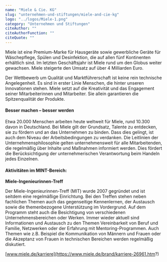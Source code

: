 ```yaml
---
name: "Miele & Cie. KG"
slug: "unternehmen-und-stiftungen/miele-and-cie-kg"
logo: "../logos/Miele-1.png"
category: "Unternehmen und Stiftungen"
citeAuthor: ""
citeAuthorFunction: ""
citeQuote: ""
---
```


Miele ist eine Premium-Marke für Hausgeräte sowie gewerbliche Geräte für Wäschepflege, Spülen und Desinfektion, die auf allen fünf Kontinenten erhältlich sind. Im letzten Geschäftsjahr ist Miele rund um den Globus weiter gewachsen. Miele steigerte den Umsatz auf über 4 Milliarden Euro.

Der Wettbewerb um Qualität und Marktführerschaft ist keine rein technische Angelegenheit. Es sind in erster Linie Menschen, die hinter unseren Innovationen stehen. Miele setzt auf die Kreativität und das Engagement seiner Mitarbeiterinnen und Mitarbeiter. Sie allein garantieren die Spitzenqualität der Produkte.

#### Besser machen – besser werden

Etwa 20.000 Menschen arbeiten heute weltweit für Miele, rund 10.300 davon in Deutschland. Bei Miele gilt der Grundsatz, Talente zu entdecken, sie zu fördern und an das Unternehmen zu binden. Dass dies gelingt, ist auch dem Niveau der Arbeitsbedingungen zu verdanken. Die Leitlinien der Unternehmensphilosophie gelten unternehmensweit für alle Mitarbeitenden, die regelmäßig über Inhalte und Maßnahmen informiert werden. Dies fördert die Berücksichtigung der unternehmerischen Verantwortung beim Handeln jedes Einzelnen.

#### Aktivitäten im MINT-Bereich:

**Miele-Ingenieurinnen-Treff**

Der Miele-Ingenieurinnen-Treff (MIT) wurde 2007 gegründet und ist seitdem eine regelmäßige Einrichtung. Bei den Treffen stehen neben fachlichen Themen auch das gegenseitige Kennenlernen, der Austausch sowie die themenbezogene Unterstützung im Vordergrund. Auf dem Programm steht auch die Besichtigung von verschiedenen Unternehmensbereichen oder Werken. Immer wieder aktuell sind Informationen und Austausch zu den Themen Vereinbarkeit von Beruf und Familie, Netzwerken oder der Erfahrung mit Mentoring-Programmen. Auch Themen wie z.B. Beispiel die Kommunikation von Männern und Frauen oder die Akzeptanz von Frauen in technischen Bereichen werden regelmäßig diskutiert.

[www.miele.de/karriere](https://www.miele.de/brand/karriere-26961.htm?)
